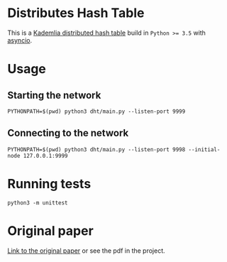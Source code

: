# Distributes Hash Table

This is a [Kademlia distributed hash table](http://en.wikipedia.org/wiki/Kademlia) build in `Python >= 3.5` with [asyncio](https://docs.python.org/3.5/library/asyncio.html).


# Usage

## Starting the network

    PYTHONPATH=$(pwd) python3 dht/main.py --listen-port 9999

## Connecting to the network

    PYTHONPATH=$(pwd) python3 dht/main.py --listen-port 9998 --initial-node 127.0.0.1:9999

# Running tests

    python3 -m unittest

# Original paper

[Link to the original paper](https://pdos.csail.mit.edu/~petar/papers/maymounkov-kademlia-lncs.pdf) or see the pdf in the project.

